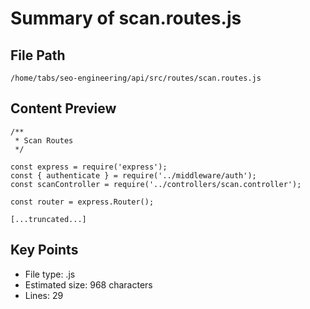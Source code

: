 # Summary of scan.routes.js
  
## File Path
`/home/tabs/seo-engineering/api/src/routes/scan.routes.js`

## Content Preview
```
/**
 * Scan Routes
 */

const express = require('express');
const { authenticate } = require('../middleware/auth');
const scanController = require('../controllers/scan.controller');

const router = express.Router();

[...truncated...]
```

## Key Points
- File type: .js
- Estimated size: 968 characters
- Lines: 29
